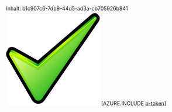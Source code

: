 Inhalt: b1c907c6-7db9-44d5-ad3a-cb705926b841![Bild](28f95fbe-b664-435d-888a-c9e88d4405ca.png)
[AZURE.INCLUDE [b-token](ebc28b9b-fd89-47fe-a485-aad187f7f211.md)]
